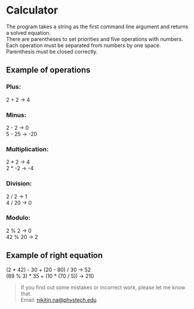 # Calculator
The program takes a string as the first command line argument and returns a solved equation.  
There are parentheses to set priorities and five operations with numbers.  
Each operation must be separated from numbers by one space.  
Parenthesis must be closed correctly.  

## Example of operations

### Plus:

2 + 2 -> 4

### Minus:

2 - 2   ->  0   
5 - 25  ->  -20

### Multiplication:

2 * 2   ->  4  
2 * -2  ->  -4

### Division:

2 / 2   ->  1  
4 / 20  ->  0

### Modulo:

2 % 2   ->  0  
42 % 20 ->  2

## Example of right equation

(2 * 42) - 30 + (20 - 80) / 30  ->  52  
(89 % 3) * 35 + (10 * (70 / 5)) ->  210

> If you find out some mistakes or incorrect work, please let me know that.  
> Email: nikitin.na@phystech.edu

